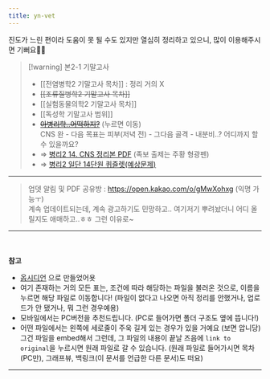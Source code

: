 ```yaml
---
title: yn-vet
---
```


진도가 느린 편이라 도움이 못 될 수도 있지만 열심히 정리하고 있으니, 많이 이용해주시면 기뻐요🙇‍♀️

>[!warning] 본2-1 기말고사
>-   [[전염병학2 기말고사 목차]] : 정리 거의 X
>-   ~~[[조류질병학2 기말고사 목차]]~~
>-   [[실험동물의학2 기말고사 목차]]
>-  [[독성학 기말고사 범위]]
>-  [~~아병리학..어떡하지?~~](https://miro.com/app/board/uXjVKGWi_mU=/?share_link_id=354299279465) (누르면 이동) <br> CNS 완 - 다음 목표는 피부(저녁 전) - 그다음 골격 - 내분비..? 어디까지 할 수 있을까요? 
>-  ⇒ [병리2 14. CNS 정리본 PDF](https://drive.google.com/file/d/1oTQKZeX_FxChspkVs80H5V1irwAGi4e7/view?usp=drive_link) (족보 출제는 주황 형광펜)
>-  ⇒ [병리2 일단 14단원 퀴즐렛(예상문제)](https://quizlet.com/kr/924489112/%EB%B3%91%EB%A6%AC2-14%EB%8B%A8%EC%9B%90-flash-cards/?x=1jqU&i=3z5eqj)

---
> 업뎃 알림 및 PDF 공유방 : https://open.kakao.com/o/gMwXohxg (익명 가능ㅜ)<br>계속 업데이트되는데, 계속 광고하기도 민망하고.. 여기저기 뿌려놨더니 어디 올릴지도 애매하고..ㅎㅎ 그런 이유로~

---
<br><br>
**참고** <br>
- [옵시디언](https://obsidian.md/) 으로 만들었어욧
- 여기 존재하는 거의 모든 표는, 조건에 따라 해당하는 파일을 불러온 것으로, 이름을 누르면 해당 파일로 이동합니다!
(파일이 없다고 나오면 아직 정리를 안했거나, 업로드가 안 됐거나, 뭐 그런 경우예용)
- 모바일에서는 PC버전을 추천드립니다. (PC로 들어가면 폴더 구조도 옆에 뜹니다!)
- 어떤 파일에서는 왼쪽에 세로줄이 주욱 길게 있는 경우가 있을 거예요 (보면 압니당)<br>그건 파일을 embed해서 그런데, 그 파일의 내용이 끝날 즈음에 `link to original`을 누르시면 원래 파일로 갈 수 있습니다. (원래 파일로 들어가시면 목차(PC만), 그래프뷰, 백링크(이 문서를 언급한 다른 문서)도 떠요)

---
